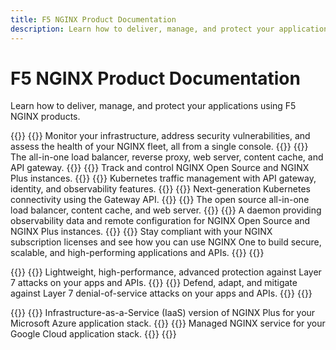 ```yaml
---
title: F5 NGINX Product Documentation
description: Learn how to deliver, manage, and protect your applications using F5 NGINX products.
---
```


# F5 NGINX Product Documentation 
Learn how to deliver, manage, and protect your applications using F5 NGINX products. 

{{<card-section showAsCards="true" title="F5 NGINX One">}}
  {{<card title="F5 NGINX One Console" titleUrl="/nginx-one/" brandIcon="NGINX-One-product-icon.svg" isLanding="true">}}
    Monitor your infrastructure, address security vulnerabilities, and assess the health of your NGINX fleet, all from a single console.
  {{</card >}}
  {{<card title="F5 NGINX Plus" titleUrl="/nginx/" brandIcon="NGINX-Plus-product-icon.svg" isLanding="true">}}
    The all-in-one load balancer, reverse proxy, web server, content cache, and API gateway.
  {{</card >}}
  {{<card title="F5 NGINX Instance Manager" titleUrl="/nginx-instance-manager/" brandIcon="NGINX-Instance-Manager-product-icon.svg" isLanding="true">}}
    Track and control NGINX Open Source and NGINX Plus instances.
  {{</card >}}
  {{<card title="F5 NGINX Ingress Controller" titleUrl="/nginx-ingress-controller/" brandIcon="NGINX-Ingress-Controller-product-icon.svg" isLanding="true">}}
    Kubernetes traffic management with API gateway, identity, and observability features.
  {{</card >}}
  {{<card title="F5 NGINX Gateway Fabric" titleUrl="/nginx-gateway-fabric/" brandIcon="NGINX-Gateway-Fabric-product-icon.svg" isLanding="true">}}
    Next-generation Kubernetes connectivity using the Gateway API.
  {{</card >}}
  {{<card title="NGINX Open Source" titleUrl="https://nginx.org/en/docs/" brandIcon="NGINX-Open-Source-product-icon.svg" isLanding="true">}}
    The open source all-in-one load balancer, content cache, and web server.
  {{</card >}}
  {{<card title="NGINX Agent" titleUrl="/nginx-agent/" brandIcon="NGINX-Agent-product-icon.svg" isLanding="true">}}
    A daemon providing observability data and remote configuration for NGINX Open Source and NGINX Plus instances.
  {{</card >}}
  {{<card title="Subscription licensing & solutions" titleUrl="/solutions/" brandIcon="NGINX-product-icon.svg" isLanding="true">}}
    Stay compliant with your NGINX subscription licenses and see how you can use NGINX One to build secure, scalable, and high-performing applications and APIs.
  {{</card >}}
{{</card-section>}}

{{<card-section showAsCards="true" title="F5 WAF for NGINX">}}
  {{<card title="F5 WAF for NGINX" titleUrl="/waf/" brandIcon="NGINX-App-Protect-WAF-product-icon.svg" isLanding="true">}}
    Lightweight, high-performance, advanced protection against Layer 7 attacks on your apps and APIs.
  {{</card >}}
  {{<card title="F5 DoS for NGINX" titleUrl="/nginx-app-protect-dos/" brandIcon="NGINX-App-Protect-DoS-product-icon.svg" isLanding="true">}}
    Defend, adapt, and mitigate against Layer 7 denial-of-service attacks on your apps and APIs.
  {{</card >}}
{{</card-section>}}

{{<card-section showAsCards="true" title="F5 NGINX as a Service">}}
  {{<card title="F5 NGINXaaS for Azure" titleUrl="/nginxaas/azure/" brandIcon="F5-NGINXaaS-icon.svg" isLanding="true">}}
    Infrastructure-as-a-Service (IaaS) version of NGINX Plus for your Microsoft Azure application stack.
  {{</card >}}
  {{<card title="F5 NGINXaaS for Google Cloud" titleUrl="/nginxaas/google/" brandIcon="F5-NGINXaaS-icon.svg" isLanding="true">}}
    Managed NGINX service for your Google Cloud application stack.
  {{</card >}}
{{</card-section>}}
